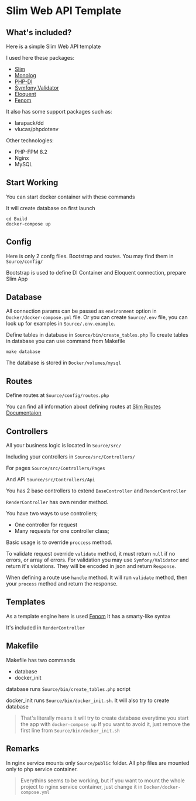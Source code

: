 # Slim Web API Template


## What's included?

Here is a simple Slim Web API template

I used here these packages:
* [Slim](https://www.slimframework.com)
* [Monolog](https://seldaek.github.io/monolog/)
* [PHP-DI](https://php-di.org/)
* [Symfony Validator](https://symfony.com/doc/current/validation.html)
* [Eloquent](https://laravel.com/docs/10.x/eloquent)
* [Fenom](https://github.com/fenom-template/fenom)

It also has some support packages such as: 
* larapack/dd
* vlucas/phpdotenv

Other technologies:
* PHP-FPM 8.2
* Nginx
* MySQL


## Start Working

You can start docker container with these commands

It will create database on first launch

```shell
cd Build
docker-compose up
```


## Config

Here is only 2 confg files. Bootstrap and routes. 
You may find them in `Source/config/`

Bootstrap is used to define DI Container and Eloquent connection, 
prepare Slim App 


## Database

All connection params can be passed as `environment` option in `Docker/docker-compose.yml` file.
Or you can create `Source/.env` file, you can look up for examples in 
`Source/.env.example`.

Define tables in database in `Source/bin/create_tables.php`
To create tables in database you can use command from Makefile

```shell
make database
```

The database is stored in `Docker/volumes/mysql`


## Routes

Define routes at `Source/config/routes.php`

You can find all information about defining routes at 
[Slim Routes Documentaion](https://www.slimframework.com/docs/v4/objects/routing.html)


## Controllers

All your business logic is located in `Source/src/`

Including your controllers in `Source/src/Controllers/`

For pages `Source/src/Controllers/Pages`

And API `Source/src/Controllers/Api`

You has 2 base controllers to extend `BaseController` 
and `RenderController`

`RenderController` has own render method.

You have two ways to use controllers;
* One controller for request
* Many requests for one controller class;

Basic usage is to override `proccess` method.

To validate request override `validate` method, 
it must return `null` if no errors, or array of errors.
For validation you may use `Symfony/Validator` and return it's violations.
They will be encoded in json and return `Response`.

When defining a route use `handle` method.
It will run `validate` method, then your `process` method 
and return the response.  

## Templates

As a template engine here is used 
[Fenom](https://github.com/fenom-template/fenom)
It has a smarty-like syntax

It's included in `RenderController`


## Makefile

Makefile has two commands
* database
* docker_init

database runs `Source/bin/create_tables.php` script

docker_init runs `Source/bin/docker_init.sh`. 
It will also try to create database

> That's literally means it will try to create database
> everytime you start the app with `docker-compose up`
> If you want to avoid it, just remove the first line from 
> `Source/bin/docker_init.sh`

## Remarks

In nginx service mounts only `Source/public` folder.
All php files are mounted only to php service container.

> Everythins seems to be working, but if you 
> want to mount the whole project to nginx service container, 
> just change it in `Docker/docker-compose.yml`